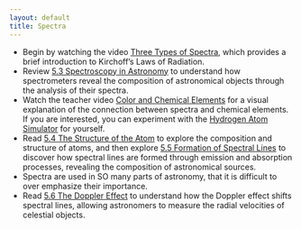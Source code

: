 ```yaml
---
layout: default
title: Spectra
---
```


- Begin by watching the video [Three Types of Spectra](https://www.youtube.com/watch?v=sjMBykTz66I), which provides a brief introduction to Kirchoff’s Laws of Radiation. 
- Review [5.3 Spectroscopy in Astronomy](https://openstax.org/books/astronomy-2e/pages/5-3-spectroscopy-in-astronomy) to understand how spectrometers reveal the composition of astronomical objects through the analysis of their spectra.
- Watch the teacher video [Color and Chemical Elements](https://www.youtube.com/watch?v=gcwvbwV_TWQ) for a visual explanation of the connection between spectra and chemical elements. If you are interested, you can experiment with the [Hydrogen Atom Simulator](https://storage.googleapis.com/avh-sims/astroUNL/naap/hydrogen/animations/hydrogen_atom.html) for yourself. 
- Read [5.4 The Structure of the Atom](https://openstax.org/books/astronomy-2e/pages/5-4-the-structure-of-the-atom) to explore the composition and structure of atoms, and then explore [5.5 Formation of Spectral Lines](https://openstax.org/books/astronomy-2e/pages/5-5-formation-of-spectral-lines) to discover how spectral lines are formed through emission and absorption processes, revealing the composition of astronomical sources.
- Spectra are used in SO many parts of astronomy, that it is difficult to over emphasize their importance. 
- Read [5.6 The Doppler Effect](https://openstax.org/books/astronomy-2e/pages/5-6-the-doppler-effect) to understand how the Doppler effect shifts spectral lines, allowing astronomers to measure the radial velocities of celestial objects.

